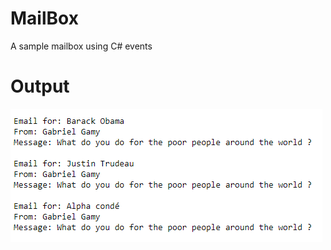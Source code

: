 # MailBox
A sample mailbox using C# events

# Output

![Screenshot](https://raw.githubusercontent.com/GabrielGamy/MailBox/master/Output.png)
